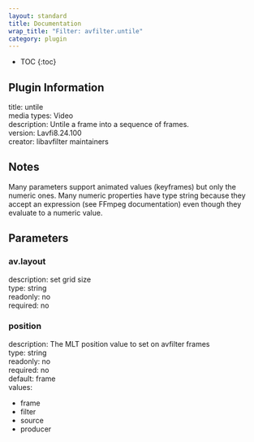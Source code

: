 ```yaml
---
layout: standard
title: Documentation
wrap_title: "Filter: avfilter.untile"
category: plugin
---
```

* TOC
{:toc}

## Plugin Information

title: untile  
media types:
Video  
description: Untile a frame into a sequence of frames.  
version: Lavfi8.24.100  
creator: libavfilter maintainers  

## Notes

Many parameters support animated values (keyframes) but only the numeric ones. Many numeric properties have type string because they accept an expression (see FFmpeg documentation) even though they evaluate to a numeric value.

## Parameters

### av.layout

  
description:
set grid size  
type: string  
readonly: no  
required: no  

### position

  
description:
The MLT position value to set on avfilter frames  
type: string  
readonly: no  
required: no  
default: frame  
values:  

* frame
* filter
* source
* producer

